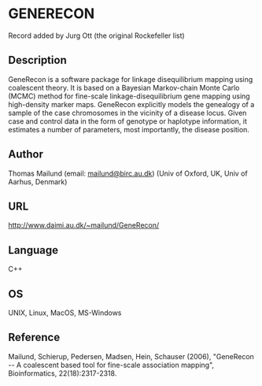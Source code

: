 # GENERECON
Record added by Jurg Ott (the original Rockefeller list)

## Description
GeneRecon is a software package for linkage disequilibrium mapping using coalescent theory. It is based on a Bayesian Markov-chain Monte Carlo (MCMC) method for fine-scale linkage-disequilibrium gene mapping using high-density marker maps. GeneRecon explicitly models the genealogy of a sample of the case chromosomes in the vicinity of a disease locus. Given case and control data in the form of genotype or haplotype information, it estimates a number of parameters, most importantly, the disease position.

## Author
Thomas Mailund (email: mailund@birc.au.dk) (Univ of Oxford, UK, Univ of Aarhus, Denmark)

## URL
http://www.daimi.au.dk/~mailund/GeneRecon/

## Language
C++

## OS
UNIX, Linux, MacOS, MS-Windows

## Reference
Mailund, Schierup, Pedersen, Madsen, Hein, Schauser (2006), "GeneRecon -- A coalescent based tool for fine-scale association mapping", Bioinformatics, 22(18):2317-2318.
